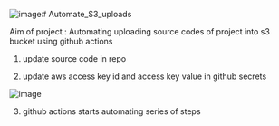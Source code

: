![image](https://github.com/user-attachments/assets/e573427e-b5cc-44d9-8eb4-65bcea45df0f)# Automate_S3_uploads

Aim of project : Automating uploading source codes of project into s3 bucket using github actions 

1) update source code in repo

2) update aws access key id and access key value in github secrets


![image](https://github.com/user-attachments/assets/422b6a59-a3f9-4f61-a0dd-6d3bf00eb9a9)


3) github actions  starts automating series of steps



   

